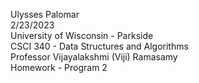 Ulysses Palomar \
2/23/2023 \
University of Wisconsin - Parkside \
CSCI 340 - Data Structures and Algorithms \
Professor Vijayalakshmi (Viji) Ramasamy \
Homework - Program 2
